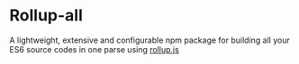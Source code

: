 # Rollup-all

A lightweight, extensive and configurable npm package for building all your ES6 source codes in one parse using [rollup.js](https://rollupjs.org/guide/en)
